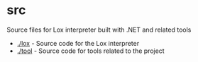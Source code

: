 # src

Source files for Lox interpreter built with .NET and related tools  
  
  - [./lox](./lox) - Source code for the Lox interpreter
  - [./tool](./tool) - Source code for tools related to the project